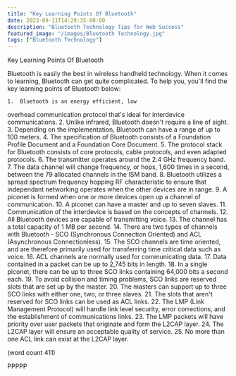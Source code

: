 ```yaml
---
title: "Key Learning Points Of Bluetooth"
date: 2023-09-11T14:29:35-08:00
description: "Bluetooth Technology Tips for Web Success"
featured_image: "/images/Bluetooth Technology.jpg"
tags: ["Bluetooth Technology"]
---
```


Key Learning Points Of Bluetooth

Bluetooth is easily the best in wireless handheld
technology.  When it comes to learning, Bluetooth
can get quite complicated.  To help you, you'll find
the key learning points of Bluetooth below:

	1.  Bluetooth is an energy efficient, low
overhead communication protocol that's ideal for
interdevice communications.
	2.  Unlike infrared, Bluetooth doesn't require
a line of sight.
	3.  Depending on the implementation, Bluetooth
can have a range of up to 100 meters.
	4.  The specification of Bluetooth consists of
a Foundation Profile Document and a Foundation Core
Document.
	5.  The protocol stack for Bluetooth consists
of core protocols, cable protocols, and even adapted
protocols.
	6.  The transmitter operates around the 2.4
GHz frequency band.
	7.  The data channel will change frequency, or
hops, 1,600 times in a second, between the 79 allocated
channels in the ISM band.
	8.  Bluetooth utilizes a spread spectrum
frequency hopping RF characteristic to ensure that
independant networking operates when the other
devices are in range.
	9.  A piconet is formed when one or more
devices open up a channel of communication.
	10.  A piconet can have a master and up to 
seven slaves.
	11.  Communication of the interdevice is 
based on the concepts of channels.
	12.  All Bluetooth devices are capable of
transmitting voice.
	13.  The channel has a total capacity of
1 MB per second.
	14.  There are two types of channels with
Bluetooth - SCO (Synchronous Connection Oriented) and
ACL (Asynchronous Connectionless).
	15.  The SCO channels are time oriented, and
are therefore primarily used for transferring time
critical data such as voice.
	16.  ACL channels are normally used for 
communicating data.
	17.  Data contained in a packet can be up to
2,745 bits in length.
	18.  In a single piconet, there can be up
to three SCO links containing 64,000 bits a second 
each.
	19.  To avoid collision and timing problems,
SCO links are reserved slots that are set up by
the master.
	20.  The masters can support up to three
SCO links with either one, two, or three slaves.
	21.  The slots that aren't reserved for SCO
links can be used as ACL links.
	22.   The LMP (Link Management Protocol)
will handle link level security, error corrections,
and the establishment of communications links.
	23.  The LMP packets will have priority
over user packets that originate and form the
L2CAP layer.
	24.  The L2CAP layer will ensure an 
acceptable quality of service.
	25.  No more than one ACL link can exist
at the L2CAP layer.

(word count 411)

PPPPP
